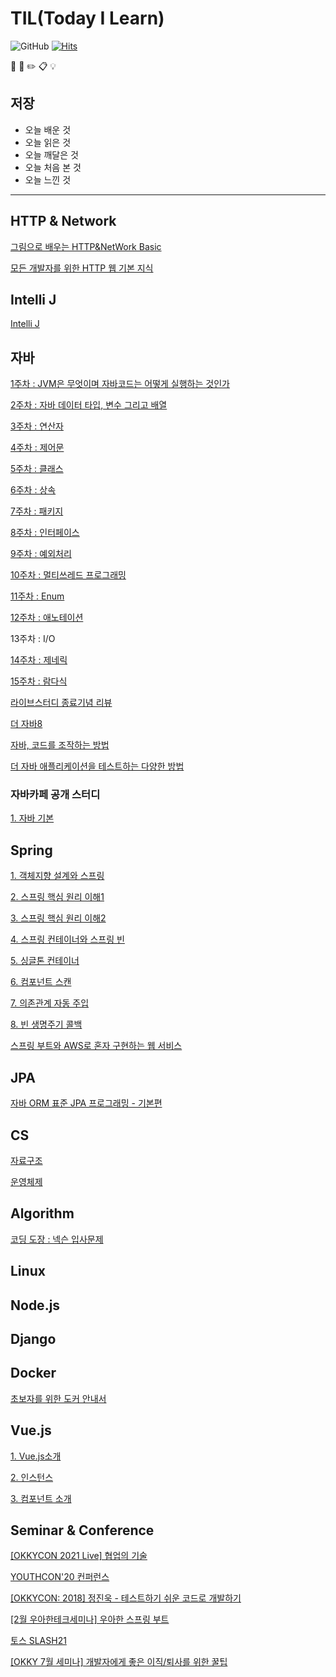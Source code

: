 # TIL(Today I Learn)

![GitHub](https://img.shields.io/github/license/HyangKeunChoi/TIL-Today-I-Learned-)
[![Hits](https://hits.seeyoufarm.com/api/count/incr/badge.svg?url=https%3A%2F%2Fgithub.com%2FHyangKeunChoi%2FTIL-Today-I-Learned-&count_bg=%239DC082&title_bg=%2378A3B9&icon=awesomelists.svg&icon_color=%23100F0F&title=%EB%B0%A9%EB%AC%B8%EC%9E%90+%EC%88%98&edge_flat=false)](https://hits.seeyoufarm.com)

:book:  :pencil:  :pencil2: :clipboard: 💡 

## 저장 

+ 오늘 배운 것
+ 오늘 읽은 것
+ 오늘 깨달은 것
+ 오늘 처음 본 것
+ 오늘 느낀 것

----------

## HTTP & Network
[그림으로 배우는 HTTP&NetWork Basic](https://github.com/HyangKeunChoi/-HTTP-NetWork-Basic)

[모든 개발자를 위한 HTTP 웹 기본 지식](https://github.com/HyangKeunChoi/TIL-Today-I-Learned-/tree/master/%EB%AA%A8%EB%93%A0%20%EA%B0%9C%EB%B0%9C%EC%9E%90%EB%A5%BC%20%EC%9C%84%ED%95%9C%20HTTP%20%EC%9B%B9%20%EA%B8%B0%EB%B3%B8%20%EC%A7%80%EC%8B%9D)

## Intelli J
[Intelli J](https://github.com/HyangKeunChoi/IntelliJ-start)

## 자바

[1주차 : JVM은 무엇이며 자바코드는 어떻게 실행하는 것인가](https://geunyang93.tistory.com/28)

[2주차 : 자바 데이터 타입, 변수 그리고 배열](https://geunyang93.tistory.com/30)

[3주차 : 연산자](https://geunyang93.tistory.com/32)

[4주차 : 제어문](https://geunyang93.tistory.com/34)

[5주차 : 클래스](https://geunyang93.tistory.com/35)

[6주차 : 상속](https://geunyang93.tistory.com/39)

[7주차 : 패키지](https://geunyang93.tistory.com/42)

[8주차 : 인터페이스](https://geunyang93.tistory.com/44)

[9주차 : 예외처리](https://geunyang93.tistory.com/45)

[10주차 : 멀티쓰레드 프로그래밍](https://geunyang93.tistory.com/48)

[11주차 : Enum](https://geunyang93.tistory.com/50)

[12주차 : 애노테이션](https://geunyang93.tistory.com/54)

13주차 : I/O

[14주차 : 제네릭](https://geunyang93.tistory.com/58)

[15주차 : 람다식](https://geunyang93.tistory.com/56)

[라이브스터디 종료기념 리뷰](https://geunyang93.tistory.com/62)

[더 자바8](https://github.com/HyangKeunChoi/TIL-Today-I-Learned-/tree/master/%EB%8D%94%20%EC%9E%90%EB%B0%948)

[자바, 코드를 조작하는 방법](https://github.com/HyangKeunChoi/TIL-Today-I-Learned-/tree/master/%EB%8D%94%20%EC%9E%90%EB%B0%94%2C%20%EC%BD%94%EB%93%9C%EB%A5%BC%20%EC%A1%B0%EC%9E%91%ED%95%98%EB%8A%94%20%EB%8B%A4%EC%96%91%ED%95%9C%20%EB%B0%A9%EB%B2%95)

[더 자바 애플리케이션을 테스트하는 다양한 방법](https://github.com/HyangKeunChoi/TIL-Today-I-Learned-/tree/master/%EB%8D%94%20%EC%9E%90%EB%B0%94%20%EC%95%A0%ED%94%8C%EB%A6%AC%EC%BC%80%EC%9D%B4%EC%85%98%EC%9D%84%20%ED%85%8C%EC%8A%A4%ED%8A%B8%ED%95%98%EB%8A%94%20%EB%8B%A4%EC%96%91%ED%95%9C%20%EB%B0%A9%EB%B2%95)

### 자바카페 공개 스터디

[1. 자바 기본](https://geunyang93.tistory.com/67?category=899241)

## Spring

[1. 객체지향 설계와 스프링](https://github.com/HyangKeunChoi/TIL-Today-I-Learned-/blob/master/%EC%8A%A4%ED%94%84%EB%A7%81%20%ED%95%B5%EC%8B%AC%20%EC%9B%90%EB%A6%AC%20-%20%EA%B8%B0%EB%B3%B8%ED%8E%B8/1.%20%EA%B0%9D%EC%B2%B4%EC%A7%80%ED%96%A5%20%EC%84%A4%EA%B3%84%EC%99%80%20%EC%8A%A4%ED%94%84%EB%A7%81%20.md)

[2. 스프링 핵심 원리 이해1](https://github.com/HyangKeunChoi/TIL-Today-I-Learned-/blob/master/%EC%8A%A4%ED%94%84%EB%A7%81%20%ED%95%B5%EC%8B%AC%20%EC%9B%90%EB%A6%AC%20-%20%EA%B8%B0%EB%B3%B8%ED%8E%B8/2.%20%EC%8A%A4%ED%94%84%EB%A7%81%20%ED%95%B5%EC%8B%AC%20%EC%9B%90%EB%A6%AC%20%EC%9D%B4%ED%95%B41%20-%20%EC%98%88%EC%A0%9C%20%EB%A7%8C%EB%93%A4%EA%B8%B0.md)

[3. 스프링 핵심 원리 이해2](https://github.com/HyangKeunChoi/TIL-Today-I-Learned-/blob/master/%EC%8A%A4%ED%94%84%EB%A7%81%20%ED%95%B5%EC%8B%AC%20%EC%9B%90%EB%A6%AC%20-%20%EA%B8%B0%EB%B3%B8%ED%8E%B8/3.%20%EC%8A%A4%ED%94%84%EB%A7%81%20%ED%95%B5%EC%8B%AC%20%EC%9B%90%EB%A6%AC%20%EC%9D%B4%ED%95%B42%20-%20%EA%B0%9D%EC%B2%B4%20%EC%A7%80%ED%96%A5%20%EC%9B%90%EB%A6%AC%20%EC%A0%81%EC%9A%A9.md)

[4. 스프링 컨테이너와 스프링 빈](https://github.com/HyangKeunChoi/TIL-Today-I-Learned-/blob/master/%EC%8A%A4%ED%94%84%EB%A7%81%20%ED%95%B5%EC%8B%AC%20%EC%9B%90%EB%A6%AC%20-%20%EA%B8%B0%EB%B3%B8%ED%8E%B8/4.%20%EC%8A%A4%ED%94%84%EB%A7%81%20%EC%BB%A8%ED%85%8C%EC%9D%B4%EB%84%88%EC%99%80%20%EC%8A%A4%ED%94%84%EB%A7%81%20%EB%B9%88.md)

[5. 싱글톤 컨테이너](https://github.com/HyangKeunChoi/TIL-Today-I-Learned-/blob/master/%EC%8A%A4%ED%94%84%EB%A7%81%20%ED%95%B5%EC%8B%AC%20%EC%9B%90%EB%A6%AC%20-%20%EA%B8%B0%EB%B3%B8%ED%8E%B8/5.%20%EC%8B%B1%EA%B8%80%ED%86%A4%20%EC%BB%A8%ED%85%8C%EC%9D%B4%EB%84%88.md)

[6. 컴포넌트 스캔](https://github.com/HyangKeunChoi/TIL-Today-I-Learned-/blob/master/%EC%8A%A4%ED%94%84%EB%A7%81%20%ED%95%B5%EC%8B%AC%20%EC%9B%90%EB%A6%AC%20-%20%EA%B8%B0%EB%B3%B8%ED%8E%B8/6.%20%EC%BB%B4%ED%8F%AC%EB%84%8C%ED%8A%B8%20%EC%8A%A4%EC%BA%94.md)

[7. 의존관계 자동 주입](https://github.com/HyangKeunChoi/TIL-Today-I-Learned-/blob/master/%EC%8A%A4%ED%94%84%EB%A7%81%20%ED%95%B5%EC%8B%AC%20%EC%9B%90%EB%A6%AC%20-%20%EA%B8%B0%EB%B3%B8%ED%8E%B8/7.%20%EC%9D%98%EC%A1%B4%EA%B4%80%EA%B3%84%20%EC%9E%90%EB%8F%99%20%EC%A3%BC%EC%9E%85.md)

[8. 빈 생명주기 콜백](https://github.com/HyangKeunChoi/TIL-Today-I-Learned-/blob/master/%EC%8A%A4%ED%94%84%EB%A7%81%20%ED%95%B5%EC%8B%AC%20%EC%9B%90%EB%A6%AC%20-%20%EA%B8%B0%EB%B3%B8%ED%8E%B8/8.%20%EB%B9%88%20%EC%83%9D%EB%AA%85%EC%A3%BC%EA%B8%B0%20%EC%BD%9C%EB%B0%B1.md)

[스프링 부트와 AWS로 혼자 구현하는 웹 서비스](https://github.com/HyangKeunChoi/springboot2-webservice-jojoldubook)

## JPA
[자바 ORM 표준 JPA 프로그래밍 - 기본편](https://github.com/HyangKeunChoi/TIL-Today-I-Learned-/tree/master/%EC%9E%90%EB%B0%94%20ORM%20%ED%91%9C%EC%A4%80%20JPA%20%ED%94%84%EB%A1%9C%EA%B7%B8%EB%9E%98%EB%B0%8D%20-%20%EA%B8%B0%EB%B3%B8%ED%8E%B8)

## CS

[자료구조](https://github.com/HyangKeunChoi/Computer-Science-Study/tree/master/Data%20Structure)

[운영체제](https://github.com/HyangKeunChoi/Computer-Science-Study/tree/master/Operating%20System)

## Algorithm

[코딩 도장 : 넥슨 입사문제](https://geunyang93.tistory.com/71?category=887117)

## Linux

## Node.js

## Django

## Docker

[초보자를 위한 도커 안내서](https://github.com/HyangKeunChoi/TIL-Today-I-Learned-/tree/master/docker/%EC%B4%88%EB%B3%B4%EB%A5%BC%20%EC%9C%84%ED%95%9C%20%EB%8F%84%EC%BB%A4%20%EC%95%88%EB%82%B4%EC%84%9C)

## Vue.js

[1. Vue.js소개](https://github.com/HyangKeunChoi/TIL-Today-I-Learned-/blob/master/Vue.js%20%EC%8B%9C%EC%9E%91%ED%95%98%EA%B8%B0/1.%20Vue.js%EC%86%8C%EA%B0%9C.md)

[2. 인스턴스](https://github.com/HyangKeunChoi/TIL-Today-I-Learned-/blob/master/Vue.js%20%EC%8B%9C%EC%9E%91%ED%95%98%EA%B8%B0/2.%20%EC%9D%B8%EC%8A%A4%ED%84%B4%EC%8A%A4.md)

[3. 컴포넌트 소개](https://github.com/HyangKeunChoi/TIL-Today-I-Learned-/blob/master/Vue.js%20%EC%8B%9C%EC%9E%91%ED%95%98%EA%B8%B0/3.%20%E1%84%8F%E1%85%A5%E1%86%B7%E1%84%91%E1%85%A9%E1%84%82%E1%85%A5%E1%86%AB%E1%84%90%E1%85%B3%20%E1%84%89%E1%85%A9%E1%84%80%E1%85%A2.md)

## Seminar & Conference

[[OKKYCON 2021 Live] 협업의 기술](https://geunyang93.tistory.com/57?category=790933)

[YOUTHCON'20 컨퍼런스](https://geunyang93.tistory.com/37?category=790933)

[[OKKYCON: 2018] 정진욱 - 테스트하기 쉬운 코드로 개발하기](https://geunyang93.tistory.com/63)

[[2월 우아한테크세미나] 우아한 스프링 부트](https://geunyang93.tistory.com/65)

[토스 SLASH21](https://geunyang93.tistory.com/66?category=790933)

[[OKKY 7월 세미나] 개발자에게 좋은 이직/퇴사를 위한 꿀팁](https://geunyang93.tistory.com/73)
